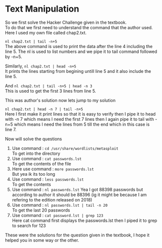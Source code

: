 # Text Manipulation
So we first solve the Hacker Challenge given in the textbook.<br>
To do that we first need to understand the command that the author used.<br>
Here I used my own file called chap2.txt.<br>

`nl chap2.txt | tail -n+5`<br>
The above command is used to print the data after the line 4 including the line 5. The nl is used to list numbers and we pipe it to tail command followed by -n+5.<br>

Similarly,  `nl chap2.txt | head -n+5` <br>
It prints the lines starting from begining untill line 5 and it also include the line 5.

And `nl chap2.txt | tail -n+5 | head -n 3`<br>
This is used to get the first 3 lines from line 5.<br>

This was author's solution now lets jump to my solution<br>

`nl chap2.txt | head -n 7 | tail -n+5` <br>
Here I first make it print lines so that it is easy to verify then I pipe it to head with -n 7 which means I need the first 7 lines then I again pipe it to tail with -n+5 which means I need the lines from 5 till the end which in this case is line 7.  

Now will solve the questions

1.  Use command : `cd /usr/share/wordlists/metasploit`    
     To get into the directory
2.  Use command : `cat passwords.lst`          
   To get the contents of the file
3. Here use command : `more passwords.lst`             
  But yea ik its too long
4. Use command : `less passwords.lst`          
   To get the contents
5. Use command : `nl passwords.lst`
   Yea I got 88398 passwords but according to author it should be 88396 (ig it might be because I am refering to the edition released on 2018)
6. Use command : `nl passwords.lst | tail -n 20`                          
   To get the last 20 passwords
7. Use command : `cat password.lst | grep 123`                      
    Here cat command first displays the passwords.lst then I piped it to grep to search for 123

These were the solutions for the question given in the textbook, I hope it helped you in some way or the other.
